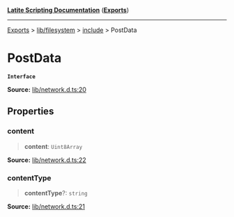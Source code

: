 [**Latite Scripting Documentation**](../../../../README.md) ([**Exports**](../../../../exports.md))

---

[Exports](../../../../exports.md) > [lib/filesystem](../../../index.md) > [include](../index.md) > PostData

# PostData

**`Interface`**

**Source:** [lib/network.d.ts:20](https://github.com/LatiteScripting/latitescripting.github.io/blob/35e18e6/definitions/lib/network.d.ts#L20)

## Properties

### content

> **content**: `Uint8Array`

**Source:** [lib/network.d.ts:22](https://github.com/LatiteScripting/latitescripting.github.io/blob/35e18e6/definitions/lib/network.d.ts#L22)

### contentType

> **contentType**?: `string`

**Source:** [lib/network.d.ts:21](https://github.com/LatiteScripting/latitescripting.github.io/blob/35e18e6/definitions/lib/network.d.ts#L21)
